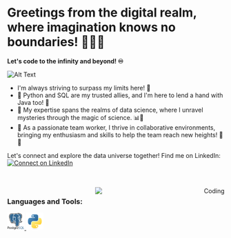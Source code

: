 # Greetings from the digital realm, where imagination knows no boundaries! 👨‍💻🌌
**Let's code to the infinity and beyond! ♾️**

![Alt Text](https://media.giphy.com/media/HUplkVCPY7jTW/giphy.gif)

- I'm always striving to surpass my limits here! 🌌
- 🐍 Python and SQL are my trusted allies, and I'm here to lend a hand with Java too! 💼
- 🔬 My expertise spans the realms of data science, where I unravel mysteries through the magic of science. 📊🧪
- 🤝 As a passionate team worker, I thrive in collaborative environments, bringing my enthusiasm and skills to help the team reach new heights! 🤝💪

Let's connect and explore the data universe together! Find me on LinkedIn:
[![Connect on LinkedIn](https://img.shields.io/badge/Connect%20on-LinkedIn-blue?style=for-the-badge&logo=linkedin)](https://www.linkedin.com/in/hadi-rida-5464a4225/)

<p align="right"> 
  <br></br>
  <img align="right" alt="Coding" width="300" 
    src="https://media.giphy.com/media/v1.Y2lkPTc5MGI3NjExd3V1Y3dodHB0MTN2N3QyN2FndTU5anZpaHRpNXgwcnozbHVveGI2MyZlcD12MV9pbnRlcm5hbF9naWZfYnlfaWQmY3Q9Zw/BemKqR9RDK4V2/giphy.gif">

<h3 align="left">Languages and Tools:</h3>
<p align="left">
  <a href="https://www.postgresql.org" target="_blank" rel="noreferrer"> <img src="https://raw.githubusercontent.com/devicons/devicon/master/icons/postgresql/postgresql-original-wordmark.svg" alt="postgresql" width="40" height="40"/> </a>
  <a href="https://www.python.org" target="_blank" rel="noreferrer"> <img src="https://raw.githubusercontent.com/devicons/devicon/master/icons/python/python-original.svg" alt="python" width="40" height="40"/> </a>
</p>
    
